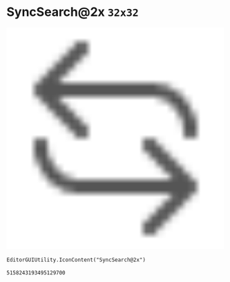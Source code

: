 # SyncSearch@2x `32x32`
<img src="/img/SyncSearch@2x.png" width=512 height=512>

``` CSharp
EditorGUIUtility.IconContent("SyncSearch@2x")
```
```
5158243193495129700
```
